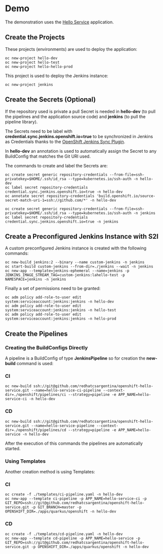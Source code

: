 # Demo

The demonstration uses the [Hello Service](https://github.com/redhatcsargentina/openshift-hello-service) application.

## Create the Projects

These projects (environments) are used to deploy the application:

    oc new-project hello-dev
    oc new-project hello-test
    oc new-project hello-hello-prod

This project is used to deploy the Jenkins instance:

    oc new-project jenkins

## Create the Secrets (Optional)
    
If the repository used is private a pull Secret is needed in **hello-dev** (to pull the pipelines and the application source code) and **jenkins** (to pull the pipeline library).

The Secrets need to be label with **credential.sync.jenkins.openshift.io=true** to be synchronized in Jenkins as Credentials thanks to the [OpenShift Jenkins Sync Plugin](https://github.com/openshift/jenkins-sync-plugin). 

In **hello-dev** an annotation is used to automatically assign the Secret to any BuildConfig that matches the Git URI used.

The commands to create and label the Secrets are:

    oc create secret generic repository-credentials --from-file=ssh-privatekey=$HOME/.ssh/id_rsa --type=kubernetes.io/ssh-auth -n hello-dev
    oc label secret repository-credentials credential.sync.jenkins.openshift.io=true -n hello-dev
    oc annotate secret repository-credentials 'build.openshift.io/source-secret-match-uri-1=ssh://github.com/*' -n hello-dev

    oc create secret generic repository-credentials --from-file=ssh-privatekey=$HOME/.ssh/id_rsa --type=kubernetes.io/ssh-auth -n jenkins
    oc label secret repository-credentials credential.sync.jenkins.openshift.io=true -n jenkins

## Create a Preconfigured Jenkins Instance with S2I

A custom preconfigured Jenkins instance is created with the following commands:

    oc new-build jenkins:2 --binary --name custom-jenkins -n jenkins
    oc start-build custom-jenkins --from-dir=./jenkins --wait -n jenkins
    oc new-app --template=jenkins-ephemeral --name=jenkins -p JENKINS_IMAGE_STREAM_TAG=custom-jenkins:lahello-test -p NAMESPACE=jenkins -n jenkins

Finally a set of permissions need to be granted:

    oc adm policy add-role-to-user edit system:serviceaccount:jenkins:jenkins -n hello-dev
    oc adm policy add-role-to-user edit system:serviceaccount:jenkins:jenkins -n hello-test
    oc adm policy add-role-to-user edit system:serviceaccount:jenkins:jenkins -n hello-prod

## Create the Pipelines

### Creating the BuildConfigs Directly

A pipeline is a BuildConfig of type **JenkinsPipeline** so for creation the **new-build** command is used:

### CI 

    oc new-build ssh://git@github.com/redhatcsargentina/openshift-hello-service.git --name=hello-service-ci-pipeline --context-dir=./openshift/pipelines/ci --strategy=pipeline -e APP_NAME=hello-service-ci -n hello-dev
    
### CD

    oc new-build ssh://git@github.com/redhatcsargentina/openshift-hello-service.git --name=hello-service-pipeline --context-dir=./openshift/pipelines/cd --strategy=pipeline -e APP_NAME=hello-service -n hello-dev

After the execution of this commands the pipelines are automatically started.

### Using Templates

Another creation method is using Templates:

### CI 

    oc create -f ./templates/ci-pipeline.yaml -n hello-dev
    oc new-app --template ci-pipeline -p APP_NAME=hello-service-ci -p GIT_REPO=ssh://git@github.com/redhatcsargentina/openshift-hello-service.git -p GIT_BRANCH=master -p OPENSHIFT_DIR=./apps/quarkus/openshift -n hello-dev

### CD

    oc create -f ./templates/cd-pipeline.yaml -n hello-dev
    oc new-app --template cd-pipeline -p APP_NAME=hello-service -p GIT_REPO=ssh://git@github.com/redhatcsargentina/openshift-hello-service.git -p OPENSHIFT_DIR=./apps/quarkus/openshift -n hello-dev
